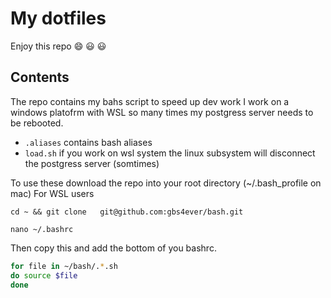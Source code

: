 # My dotfiles
Enjoy this repo  :smile: :smiley: :smiley:

## Contents
The repo contains my bahs script to speed up dev work I work on a windows platofrm with WSL so many times my postgress server needs to be rebooted.

* `.aliases` contains bash aliases
* `load.sh` if you work on wsl system the linux subsystem will  disconnect the postgress server (somtimes) 

To use these download the repo into your root directory  (~/.bash_profile on mac)
For WSL users 

```cd ~ && git clone   git@github.com:gbs4ever/bash.git``` 

```nano ~/.bashrc```

Then copy this and add the bottom of you bashrc.

```bash 
for file in ~/bash/.*.sh
do source $file
done

